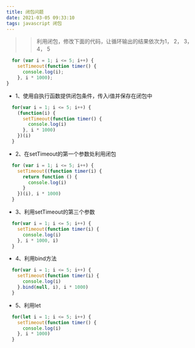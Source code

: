 ```yaml
---
title: 闭包问题
date: 2021-03-05 09:33:10
tags: javascript 闭包
---
```

>> 利用闭包，修改下面的代码，让循环输出的结果依次为1， 2， 3， 4， 5
```javascript
  for (var i = 1; i <= 5; i++) {
    setTimeout(function timer() {
      console.log(i);
    }, i * 1000);
}
```
- 1、使用自执行函数提供闭包条件，传入i值并保存在闭包中
```javascript
  for(var i = 1; i <= 5; i++) {
    (function(i) {
      setTimeout(function timer() {
        console.log(i)
      }, i * 1000)
    })(i)
  }
```
- 2、在setTimeout的第一个参数处利用闭包
```javascript
  for (var i = 1; i <= 5; i++) {
    setTimeout((function timer(i) {
      return function () {
        console.log(i)
      }
    })(i), i * 1000)
  }
```
- 3、利用setTimeout的第三个参数
```javascript
  for(var i = 1; i <= 5; i++) {
    setTimeout(function timer(i) {
      console.log(i)
    }, i * 1000, i)
  }
```
- 4、利用bind方法
```javascript
  for(var i = 1; i <= 5; i++) {
    setTimeout(function timer(i) {
      console.log(i)
    }.bind(null, i), i * 1000)
  }
```
- 5、利用let
```javascript
  for(let i = 1; i <= 5; i++) {
    setTimeout(function timer() {
      console.log(i)
    }, i * 1000)
  }
```
